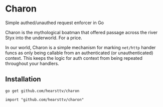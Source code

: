 # Charon
Simple authed/unauthed request enforcer in Go

Charon is the mythological boatman that offered passage across the river Styx into the underworld. For a price. 

In our world, Charon is a simple mechanism for marking `net/http` hander funcs as only being callable from an authenticated (or unauthenticated) context. This keeps the logic for auth context from being repeated throughout your handlers.

## Installation 

`go get github.com/hearsttv/charon`

`import "github.com/hearsttv/charon"`
